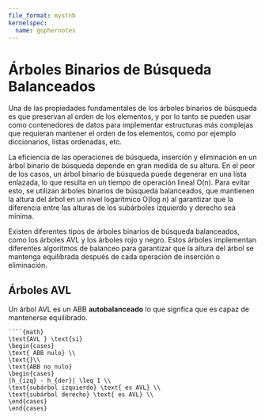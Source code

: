 ```yaml
---
file_format: mystnb
kernelspec:
  name: gophernotes
---
```


# Árboles Binarios de Búsqueda Balanceados

Una de las propiedades fundamentales de los árboles binarios de búsqueda es que preservan al orden de los elementos, y por lo tanto se pueden usar como contenedores de datos para implementar estructuras más complejas que requieran mantener el orden de los elementos, como por ejemplo diccionarios, listas ordenadas, etc.

La eficiencia de las operaciones de búsqueda, inserción y eliminación en un árbol binario de búsqueda depende en gran medida de su altura. En el peor de los casos, un árbol binario de búsqueda puede degenerar en una lista enlazada, lo que resulta en un tiempo de operación lineal O(n). Para evitar esto, se utilizan árboles binarios de búsqueda balanceados, que mantienen la altura del árbol en un nivel logarítmico O(log n) al garantizar que la diferencia entre las alturas de los subárboles izquierdo y derecho sea mínima.

Existen diferentes tipos de árboles binarios de búsqueda balanceados, como los árboles AVL y los árboles rojo y negro. Estos árboles implementan diferentes algoritmos de balanceo para garantizar que la altura del árbol se mantenga equilibrada después de cada operación de inserción o eliminación.

## Árboles AVL

Un árbol AVL es un ABB **autobalanceado** lo que signfica que es capaz de mantenerse equilibrado.


```{admonition} Definición de Árbol Binario de Búsqueda Balanceado
````{math}
\text{AVL } \text{si}
\begin{cases}
\text{ ABB nulo} \\
\text{}\\
\text{ABB no nulo} 
\begin{cases}
|h_{izq} - h_{der}| \leq 1 \\
\text{subárbol izquierdo} \text{ es AVL} \\
\text{subárbol derecho} \text{ es AVL} \\
\end{cases}
\end{cases}
````
```


